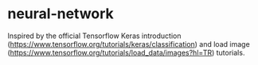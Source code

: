 # neural-network

Inspired by the official Tensorflow Keras introduction (https://www.tensorflow.org/tutorials/keras/classification) and load image (https://www.tensorflow.org/tutorials/load_data/images?hl=TR) tutorials. 
